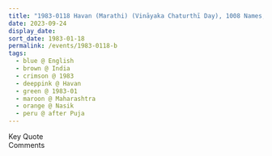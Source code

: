 ```yaml
---
title: "1983-0118 Havan (Marathi) (Vināyaka Chaturthī Day), 1008 Names, after Śhrī Gaṇeśha Pūjā, House of Dr. Ramesh Adinath Saṃghavī, B.N-1, Sapt Shrung, Krishnanagar Housing Society, Saharanpur Road, Nasik, Maharashtra, India"
date: 2023-09-24
display_date: 
sort_date: 1983-01-18
permalink: /events/1983-0118-b
tags:
  - blue @ English
  - brown @ India
  - crimson @ 1983
  - deeppink @ Havan
  - green @ 1983-01
  - maroon @ Maharashtra
  - orange @ Nasik
  - peru @ after Puja
---
```


<wave-list>
  <list-title color="green" width="75">Key Quote</list-title>
  <list-item color="BlanchedAlmond"  width="200"></list-item>
  <list-item color="Lavender"></list-item>
  <list-item color="BlanchedAlmond"></list-item>
</wave-list>

<br>

<wave-list>
  <list-title color="green" width="75">Comments</list-title>
  <list-item color="BlanchedAlmond"  width="200"></list-item>
  <list-item color="Lavender"></list-item>
  <list-item color="BlanchedAlmond"></list-item>
</wave-list>